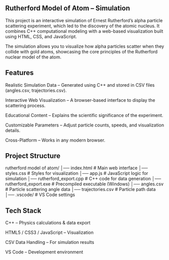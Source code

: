 
## Rutherford Model of Atom – Simulation

This project is an interactive simulation of Ernest Rutherford’s alpha particle scattering experiment, which led to the discovery of the atomic nucleus.
It combines C++ computational modeling with a web-based visualization built using HTML, CSS, and JavaScript.

The simulation allows you to visualize how alpha particles scatter when they collide with gold atoms, showcasing the core principles of the Rutherford nuclear model of the atom.


## Features

Realistic Simulation Data – Generated using C++ and stored in CSV files (angles.csv, trajectories.csv).

Interactive Web Visualization – A browser-based interface to display the scattering process.

Educational Content – Explains the scientific significance of the experiment.

Customizable Parameters – Adjust particle counts, speeds, and visualization details.

Cross-Platform – Works in any modern browser.


##  Project Structure
rutherford model of atom/
│── index.html           # Main web interface
│── styles.css           # Styles for visualization
│── app.js               # JavaScript logic for simulation
│── rutherford_export.cpp # C++ code for data generation
│── rutherford_export.exe # Precompiled executable (Windows)
│── angles.csv           # Particle scattering angle data
│── trajectories.csv     # Particle path data
│── .vscode/             # VS Code settings


## Tech Stack

C++ – Physics calculations & data export

HTML5 / CSS3 / JavaScript – Visualization

CSV Data Handling – For simulation results

VS Code – Development environment





